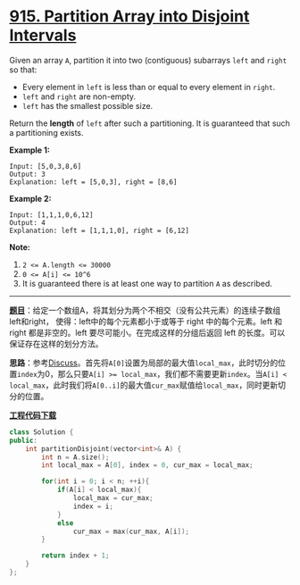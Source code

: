 # [915. Partition Array into Disjoint Intervals](https://leetcode.com/problems/partition-array-into-disjoint-intervals/)

Given an array `A`, partition it into two (contiguous) subarrays `left` and `right` so that:

- Every element in `left` is less than or equal to every element in `right`.
- `left` and `right` are non-empty.
- `left` has the smallest possible size.

Return the **length** of `left` after such a partitioning.  It is guaranteed that such a partitioning exists.

 **Example 1:**

```
Input: [5,0,3,8,6]
Output: 3
Explanation: left = [5,0,3], right = [8,6]
```

**Example 2:**

```
Input: [1,1,1,0,6,12]
Output: 4
Explanation: left = [1,1,1,0], right = [6,12]
```

 **Note:**

1. `2 <= A.length <= 30000`
2. `0 <= A[i] <= 10^6`
3. It is guaranteed there is at least one way to partition `A` as described.

-----

**[题目](https://leetcode-cn.com/problems/partition-array-into-disjoint-intervals)**：给定一个数组A，将其划分为两个不相交（没有公共元素）的连续子数组left和right， 使得：left中的每个元素都小于或等于 right 中的每个元素。left 和 right 都是非空的。left 要尽可能小。在完成这样的分组后返回 left 的长度。可以保证存在这样的划分方法。

**思路**：参考[Discuss](https://leetcode.com/problems/partition-array-into-disjoint-intervals/discuss/175945/Java-one-pass-7-lines)。首先将`A[0]`设置为局部的最大值`local_max`，此时切分的位置`index`为0，那么只要`A[i] >= local_max`，我们都不需要更新`index`。当`A[i] < local_max`，此时我们将`A[0..i]`的最大值`cur_max`赋值给`local_max`，同时更新切分的位置。

[**工程代码下载**](https://github.com/shenkh/leetcode)

```cpp
class Solution {
public:
    int partitionDisjoint(vector<int>& A) {
        int n = A.size();
        int local_max = A[0], index = 0, cur_max = local_max;

        for(int i = 0; i < n; ++i){
            if(A[i] < local_max){
                local_max = cur_max;
                index = i;
            }
            else
                cur_max = max(cur_max, A[i]);
        }

        return index + 1;
    }
};
```
